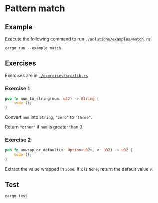 # Pattern match

## Example

Execute the following command to run [`./solutions/examples/match.rs`](./solutions/examples/match.rs)

```shell
cargo run --example match
```

## Exercises

Exercises are in [`./exercises/src/lib.rs`](./exercises/src/lib.rs)

### Exercise 1

```rust
pub fn num_to_string(num: u32) -> String {
    todo!();
}
```

Convert `num` into `String`, `"zero"` to `"three"`.

Return `"other"` if `num` is greater than 3.

### Exercise 2

```rust
pub fn unwrap_or_default(x: Option<u32>, v: u32) -> u32 {
    todo!();
}
```

Extract the value wrapped in `Some`. If `x` is `None`, return the default value `v`.

## Test

```shell
cargo test
```
